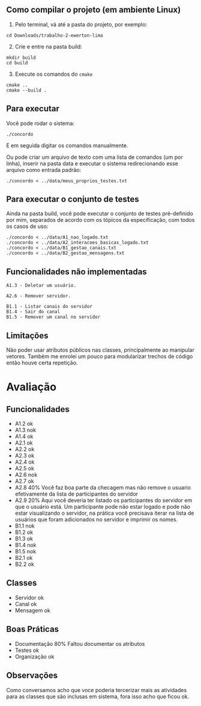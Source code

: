## Como compilar o projeto (em ambiente Linux)
1. Pelo terminal, vá até a pasta do projeto, por exemplo:
```
cd Downloads/trabalho-2-ewerton-lima
```
2. Crie e entre na pasta build:
```
mkdir build
cd build
```
3. Execute os comandos do `cmake`

```
cmake ..
cmake --build .
```

## Para executar
Você pode rodar o sistema: 
```
./concordo
```
E em seguida digitar os comandos manualmente.

Ou pode criar um arquivo de texto com uma lista de comandos (um por linha), inserir na pasta data e executar o sistema redirecionando esse arquivo como entrada padrão:
```console
./concordo < ../data/meus_proprios_testes.txt
```

## Para executar o conjunto de testes
Ainda na pasta build, você pode executar o conjunto de testes pré-definido por mim, separados de acordo com os tópicos da especificação, com todos os casos de uso:
```console
./concordo < ../data/A1_nao_logado.txt
./concordo < ../data/A2_interacoes_basicas_logado.txt
./concordo < ../data/B1_gestao_canais.txt
./concordo < ../data/B2_gestao_mensagens.txt
```

## Funcionalidades não implementadas
```console
A1.3 - Deletar um usuário.

A2.6 - Remover servidor.

B1.1 - Listar canais do servidor
B1.4 - Sair do canal
B1.5 - Remover um canal no servidor

```

## Limitações
Não poder usar atributos públicos nas classes, principalmente ao manipular vetores.
Também me enrolei um pouco para modularizar trechos de código então houve certa repetição.

# Avaliação
## Funcionalidades
- A1.2 ok
- A1.3 nok
- A1.4 ok
- A2.1 ok
- A2.2 ok
- A2.3 ok
- A2.4 ok
- A2.5 ok
- A2.6 nok
- A2.7 ok
- A2.8 40%
Você faz boa parte da checagem mas não remove o usuario efetivamente da lista de participantes do servidor
- A2.9 20%
Aqui você deveria ter listado os participantes do servidor em que o usuário está. Um participante pode não estar logado e pode não estar visualizando o servidor,
na prática você precisava iterar na lista de usuários que foram adicionados no servidor e imprimir os nomes.
- B1.1 nok
- B1.2 ok
- B1.3 ok
- B1.4 nok
- B1.5 nok
- B2.1 ok
- B2.2 ok

## Classes
- Servidor ok
- Canal ok
- Mensagem ok

## Boas Práticas
- Documentação 80%
Faltou documentar os atributos
- Testes ok
- Organização ok

## Observações
Como conversamos acho que voce poderia tercerizar mais as atividades para as classes que são inclusas em sistema, fora isso acho que ficou ok.